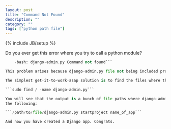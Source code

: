 ```yaml
---
layout: post
title: "Command Not Found"
description: ""
category: ""
tags: ["python path file"]
---
```

{% include JB/setup %}

Do you ever get this error where you try to call a python module?

```django-admin.py startproject name_of_app
    -bash: django-admin.py Command not found```

This problem arises because django-admin.py file not being included properly in the PYTHON path in the .profile. I’m sure you’ll find other guides that talk about how to include the correct path to django-admin.py into the PYTHON path. However, I’m here to present a much hackier temporary solution.

The simplest get-it-to-work-asap solution is to find the files where the django-admin.py is located. This is where the `find` unix command comes in handy.

```sudo find / -name django-admin.py```

You will see that the output is a bunch of file paths where django-admin.py, the command not found, is located. Pick one of the file paths and then run
the following:

```/path/to/file/django-admin.py startproject name_of_app```

And now you have created a Django app. Congrats.
